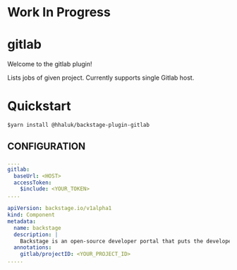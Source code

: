 # Work In Progress 

# gitlab

Welcome to the gitlab plugin!


Lists jobs of given project.
Currently supports single Gitlab host.


# Quickstart


```console
$yarn install @hhaluk/backstage-plugin-gitlab
```

## CONFIGURATION



```yaml
....
gitlab:
  baseUrl: <HOST>
  accessToken: 
    $include: <YOUR_TOKEN>
....
```


```yaml
apiVersion: backstage.io/v1alpha1
kind: Component
metadata:
  name: backstage
  description: |
    Backstage is an open-source developer portal that puts the developer experience first.
  annotations:
    gitlab/projectID: <YOUR_PROJECT_ID>
.....
```


